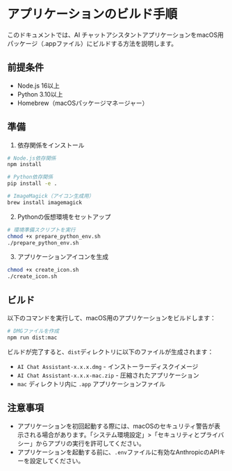 # アプリケーションのビルド手順

このドキュメントでは、AI チャットアシスタントアプリケーションをmacOS用パッケージ（.appファイル）にビルドする方法を説明します。

## 前提条件

- Node.js 16以上
- Python 3.10以上
- Homebrew（macOSパッケージマネージャー）

## 準備

1. 依存関係をインストール

```bash
# Node.js依存関係
npm install

# Python依存関係
pip install -e .

# ImageMagick（アイコン生成用）
brew install imagemagick
```

2. Pythonの仮想環境をセットアップ

```bash
# 環境準備スクリプトを実行
chmod +x prepare_python_env.sh
./prepare_python_env.sh
```

3. アプリケーションアイコンを生成

```bash
chmod +x create_icon.sh
./create_icon.sh
```

## ビルド

以下のコマンドを実行して、macOS用のアプリケーションをビルドします：

```bash
# DMGファイルを作成
npm run dist:mac
```

ビルドが完了すると、`dist`ディレクトリに以下のファイルが生成されます：
- `AI Chat Assistant-x.x.x.dmg` - インストーラーディスクイメージ
- `AI Chat Assistant-x.x.x-mac.zip` - 圧縮されたアプリケーション
- `mac` ディレクトリ内に `.app` アプリケーションファイル

## 注意事項

- アプリケーションを初回起動する際には、macOSのセキュリティ警告が表示される場合があります。「システム環境設定」>「セキュリティとプライバシー」からアプリの実行を許可してください。
- アプリケーションを起動する前に、`.env`ファイルに有効なAnthropicのAPIキーを設定してください。

